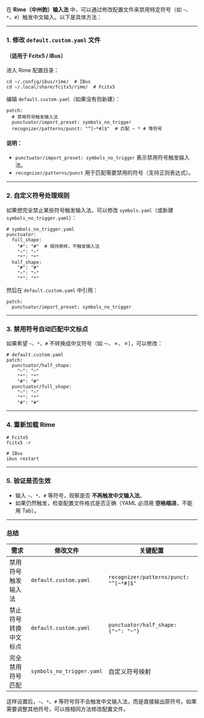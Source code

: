 在 **Rime（中州韵）输入法** 中，可以通过修改配置文件来禁用特定符号（如 `~`、`*`、`#`）触发中文输入。以下是具体方法：

------

### **1. 修改 `default.custom.yaml` 文件**

#### **（适用于 Fcitx5 / IBus）**

进入 Rime 配置目录：

```
cd ~/.config/ibus/rime/  # IBus
cd ~/.local/share/fcitx5/rime/  # Fcitx5
```

编辑 `default.custom.yaml`（如果没有则新建）：

```
patch:
  # 禁用符号触发输入法
  punctuator/import_preset: symbols_no_trigger
  recognizer/patterns/punct: "^[~*#]$"  # 匹配 ~ * # 等符号
```

#### **说明**：

- `punctuator/import_preset: symbols_no_trigger` 表示禁用符号触发输入法。
- `recognizer/patterns/punct` 用于匹配需要禁用的符号（支持正则表达式）。

------

### **2. 自定义符号处理规则**

如果想完全禁止某些符号触发输入法，可以修改 `symbols.yaml`（或新建 `symbols_no_trigger.yaml`）：

```
# symbols_no_trigger.yaml
punctuator:
  full_shape:
    "#": "#"  # 保持原样，不触发输入法
    "~": "~"
    "*": "*"
  half_shape:
    "#": "#"
    "~": "~"
    "*": "*"
```

然后在 `default.custom.yaml` 中引用：

```
patch:
  punctuator/import_preset: symbols_no_trigger
```

------

### **3. 禁用符号自动匹配中文标点**

如果希望 `~`、`*`、`#` 不转换成中文符号（如 `～`、`＊`、`＃`），可以修改：

```
# default.custom.yaml
patch:
  punctuator/half_shape:
    "~": "~"
    "*": "*"
    "#": "#"
  punctuator/full_shape:
    "~": "~"
    "*": "*"
    "#": "#"
```

------

### **4. 重新加载 Rime**

```
# Fcitx5
fcitx5 -r

# IBus
ibus restart
```

------

### **5. 验证是否生效**

- 输入 `~`、`*`、`#` 等符号，观察是否 **不再触发中文输入法**。
- 如果仍然触发，检查配置文件格式是否正确（YAML 必须用 **空格缩进**，不能用 Tab）。

------

### **总结**

| **需求**             | **修改文件**              | **关键配置**                           |
| -------------------- | ------------------------- | -------------------------------------- |
| 禁用符号触发输入法   | `default.custom.yaml`     | `recognizer/patterns/punct: "^[~*#]$"` |
| 禁止符号转换中文标点 | `default.custom.yaml`     | `punctuator/half_shape: {"~": "~"}`    |
| 完全禁用符号匹配     | `symbols_no_trigger.yaml` | 自定义符号映射                         |

这样设置后，`~`、`*`、`#` 等符号将不会触发中文输入法，而是直接输出原符号。如果需要调整其他符号，可以按相同方法修改配置文件。